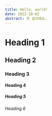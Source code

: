 ```yaml
---
title: Hello, world!
date: 2022-10-02
abstract: 첫 글이에요.
---
```


# Heading 1

## Heading 2

### Heading 3

#### Heading 4

##### Heading 5

###### Heading 6
